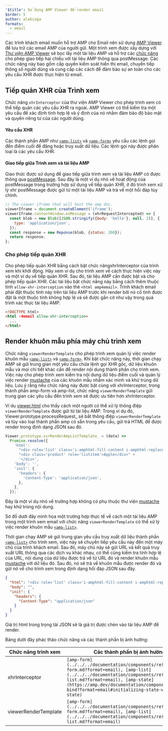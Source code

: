 ```yaml
---
'$title': Sử dụng AMP Viewer để render email
$order: 5
author: alabiaga
formats:
  - email
---
```


Các trình khách email muốn hỗ trợ AMP cho Email nên sử dụng [AMP Viewer](https://github.com/ampproject/amphtml/blob/main/extensions/amp-viewer-integration/integrating-viewer-with-amp-doc-guide.md) để lưu trữ các email AMP của người gửi. Một trình xem được xây dựng với [Thư viện AMP Viewer](https://github.com/ampproject/amphtml/tree/master/extensions/amp-viewer-integration) sẽ bọc lấy một tài liệu AMP và hỗ trợ các [chức năng](https://github.com/ampproject/amphtml/blob/main/extensions/amp-viewer-integration/CAPABILITIES.md) cho phép giao tiếp hai chiều với tài liệu AMP thông qua postMessage. Các chức năng này bao gồm cấp quyền kiểm soát hiển thị email, chuyển tiếp thông số người dùng và cung cấp các cách để đảm bảo sự an toàn cho các yêu cầu XHR được thực hiện từ email.

## Tiếp quản XHR của Trình xem

Chức năng `xhrInterceptor` của thư viện AMP Viewer cho phép trình xem có thể tiếp quản các yêu cầu XHR ra ngoài. AMP Viewer có thể kiểm tra một yêu cầu để xác định tính hợp lệ và ý định của nó nhằm đảm bảo độ bảo mật và quyền riêng tư của các người dùng.

#### Yêu cầu XHR

Các thành phần AMP như [`<amp-list>`](../../../documentation/components/reference/amp-list.md?format=email) và [`<amp-form>`](../../../documentation/components/reference/amp-form.md?format=email) yêu cầu các lệnh gọi đến điểm cuối để đăng hoặc truy xuất dữ liệu. Các lệnh gọi này được phân loại là các yêu cầu XHR.

#### Giao tiếp giữa Trình xem và tài liệu AMP

Giao thức được sử dụng để giao tiếp giữa trình xem và tài liệu AMP có được thông qua [postMessage](https://developer.mozilla.org/en-US/docs/Web/API/Window/postMessage). Sau đây là một ví dụ nhỏ về hoạt động của postMessage trong trường hợp sử dụng về tiếp quản XHR, ở đó trình xem xử lý xhr postMessage được gửi từ một tài liệu AMP và trả về một hồi đáp tùy chỉnh.

```js
// The viewer iframe that will host the amp doc.
viewerIframe = document.createElement('iframe');
viewerIframe.contentWindow.onMessage = (xhrRequestIntercepted) => {
  const blob = new Blob([JSON.stringify({body: 'hello'}, null, 2)], {
    type: 'application/json',
  });
  const response = new Reponse(blob, {status: 200});
  return response;
};
```

### Cho phép tiếp quản XHR

Cho phép tiếp quản XHR bằng cách bật chức năngxhrInterceptor của trình xem khi khởi động. Hãy xem ví dụ cho trình xem về cách thực hiện việc này và một ví dụ về tiếp quản XHR. Sau đó, tài liệu AMP cần được bật và cho phép tiếp quản XHR. Các tài liệu bật chức năng này bằng cách thêm thuộc tính `allow-xhr-interception` vào thẻ `<html amp4email>`. Trình khách email phải đặt thuộc tính này trên tài liệu AMP trước khi render bởi nó cố tình được đặt là một thuộc tính không hợp lệ và sẽ được gắn cờ như vậy trong quá trình xác thực tài liệu AMP.

```html
<!DOCTYPE html>
<html ⚡4email allow-xhr-interception>
  ...
</html>
```

## Render khuôn mẫu phía máy chủ trình xem

Chức năng `viewerRenderTemplate` cho phép trình xem quản lý việc render khuôn mẫu [`<amp-list>`](../../../documentation/components/reference/amp-list.md?format=email) và [`<amp-form>`](../../../documentation/components/reference/amp-form.md?format=email). Khi bật chức năng này, thời gian chạy AMP sẽ gửi trung gian một yêu cầu chứa lệnh gọi XHR gốc, dữ liệu khuôn mẫu và mọi chi tiết khác cần để render nội dung thành phần cho trình xem. Việc này cho phép trình xem kiểm tra nội dung dữ liệu điểm cuối và quản lý việc render [mustache](https://mustache.github.io/) của các khuôn mẫu nhằm xác minh và khử trùng dữ liệu. Lưu ý rằng nếu chức năng này được bật cùng với xhrInterceptor, trong thành phần amp-form và amp-list, chức năng `viewerRenderTemplate` gửi trung gian các yêu cầu đến trình xem sẽ được ưu tiên hơn xhrInterceptor.

Ví dụ [viewer.html](https://github.com/ampproject/amphtml/blob/main/examples/viewer.html) cho thấy cách một người có thể xử lý thông điệp `viewerRenderTemplate` được gửi từ tài liệu AMP. Trong ví dụ đó, Viewer.prototype.processRequest\_ sẽ bắt thông điệp `viewerRenderTemplate` và tùy vào loại thành phần amp có sẵn trong yêu cầu, gửi trả HTML để được render trong định dạng JSON sau đó.

```js
Viewer.prototype.ssrRenderAmpListTemplate_ = (data) =>
  Promise.resolve({
    'html':
      "<div role='list' class='i-amphtml-fill-content i-amphtml-replaced-content'>" +
      "<div class='product' role='listitem'>Apple</div>" +
      '</div>',
    'body': '',
    'init': {
      'headers': {
        'Content-Type': 'application/json',
      },
    },
  });
```

Đây là một ví dụ nhỏ về trường hợp không có phụ thuộc thư viện [mustache](https://mustache.github.io/) hay khử trùng nội dung.

Sơ đồ dưới đây minh họa một trường hợp thực tế về cách một tài liệu AMP trong một trình xem email với chức năng `viewerRenderTemplate` có thể xử lý việc render khuôn mẫu [`<amp-list>`](../../../documentation/components/reference/amp-list.md?format=email).

<amp-img alt="Viewer render template diagram" layout="responsive" width="372" height="279" src="/static/img/docs/viewer_render_template_diagram.png"></amp-img>

Thời gian chạy AMP sẽ gửi trung gian yêu cầu truy xuất dữ liệu thành phần [`<amp-list>`](../../../documentation/components/reference/amp-list.md?format=email) cho trình xem, việc này sẽ chuyển tiếp yêu cầu này đến một máy chủ của trình khách email. Sau đó, máy chủ này sẽ gửi URL và kết quả truy xuất URL thông qua các dịch vụ khác nhau, có thể cũng kiểm tra tính hợp lệ của URL, nội dung của dữ liệu được trả về từ URL đó và render khuôn mẫu [mustache](https://mustache.github.io/) với dữ liệu đó. Sau đó, nó sẽ trả về khuôn mẫu được render đó và gửi nó về cho trình xem trong định dạng hồi đáp JSON sau đây.

```json
{
  "html": "<div role='list' class='i-amphtml-fill-content i-amphtml-replaced-content'> <div class='product' role='listitem'>List item 1</div> <div class='product' role='listitem'>List item 2</div> </div>",
  "body": "",
  "init": {
    "headers": {
      "Content-Type": "application/json"
    }
  }
}
```

Giá trị html trong trọng tải JSON sẽ là giá trị được chèn vào tài liệu AMP để render.

Bảng dưới đây phác thảo chức năng và các thành phần bị ảnh hưởng:

<table>
  <thead>
    <tr>
      <th width="30%">Chức năng trình xem</th>
      <th>Các thành phần bị ảnh hưởng</th>
    </tr>
  </thead>
  <tbody>
    <tr>
      <td>xhrInterceptor</td>
      <td><code>[amp-form](../../../documentation/components/reference/amp-form.md?format=email), [amp-list](../../../documentation/components/reference/amp-list.md?format=email), [amp-state](https://amp.dev/documentation/components/amp-bind?format=email#initializing-state-with-amp-state)</code></td>
    </tr>
     <tr>
       <td>viewerRenderTemplate</td>
       <td><code>[amp-form](../../../documentation/components/reference/amp-form.md?format=email), [amp-list](../../../documentation/components/reference/amp-list.md?format=email)</code></td>
    </tr>
  </tbody>
</table>
